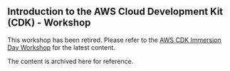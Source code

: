## Introduction to the AWS Cloud Development Kit (CDK) - Workshop

This workshop has been retired. Please refer to the 
[AWS CDK Immersion Day Workshop](https://catalog.us-east-1.prod.workshops.aws/workshops/10141411-0192-4021-afa8-2436f3c66bd8/en-US)
for the latest content.

The content is archived here for reference.